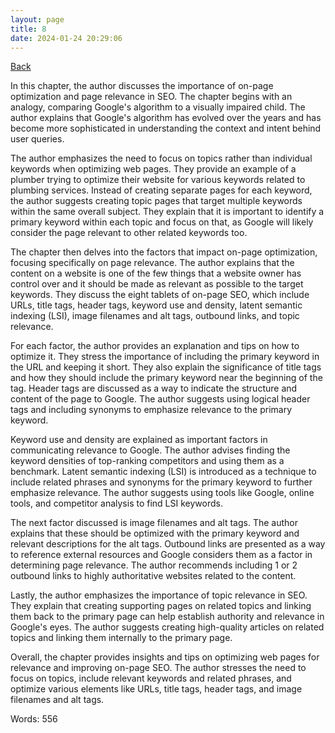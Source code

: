 ```yaml
---
layout: page
title: 8
date: 2024-01-24 20:29:06
---
```


[Back](./)


In this chapter, the author discusses the importance of on-page optimization and page relevance in SEO. The chapter begins with an analogy, comparing Google's algorithm to a visually impaired child. The author explains that Google's algorithm has evolved over the years and has become more sophisticated in understanding the context and intent behind user queries.

The author emphasizes the need to focus on topics rather than individual keywords when optimizing web pages. They provide an example of a plumber trying to optimize their website for various keywords related to plumbing services. Instead of creating separate pages for each keyword, the author suggests creating topic pages that target multiple keywords within the same overall subject. They explain that it is important to identify a primary keyword within each topic and focus on that, as Google will likely consider the page relevant to other related keywords too.

The chapter then delves into the factors that impact on-page optimization, focusing specifically on page relevance. The author explains that the content on a website is one of the few things that a website owner has control over and it should be made as relevant as possible to the target keywords. They discuss the eight tablets of on-page SEO, which include URLs, title tags, header tags, keyword use and density, latent semantic indexing (LSI), image filenames and alt tags, outbound links, and topic relevance.

For each factor, the author provides an explanation and tips on how to optimize it. They stress the importance of including the primary keyword in the URL and keeping it short. They also explain the significance of title tags and how they should include the primary keyword near the beginning of the tag. Header tags are discussed as a way to indicate the structure and content of the page to Google. The author suggests using logical header tags and including synonyms to emphasize relevance to the primary keyword.

Keyword use and density are explained as important factors in communicating relevance to Google. The author advises finding the keyword densities of top-ranking competitors and using them as a benchmark. Latent semantic indexing (LSI) is introduced as a technique to include related phrases and synonyms for the primary keyword to further emphasize relevance. The author suggests using tools like Google, online tools, and competitor analysis to find LSI keywords.

The next factor discussed is image filenames and alt tags. The author explains that these should be optimized with the primary keyword and relevant descriptions for the alt tags. Outbound links are presented as a way to reference external resources and Google considers them as a factor in determining page relevance. The author recommends including 1 or 2 outbound links to highly authoritative websites related to the content.

Lastly, the author emphasizes the importance of topic relevance in SEO. They explain that creating supporting pages on related topics and linking them back to the primary page can help establish authority and relevance in Google's eyes. The author suggests creating high-quality articles on related topics and linking them internally to the primary page.

Overall, the chapter provides insights and tips on optimizing web pages for relevance and improving on-page SEO. The author stresses the need to focus on topics, include relevant keywords and related phrases, and optimize various elements like URLs, title tags, header tags, and image filenames and alt tags.

Words: 556